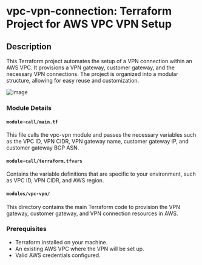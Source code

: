 # vpc-vpn-connection: Terraform Project for AWS VPC VPN Setup

## Description
This Terraform project automates the setup of a VPN connection within an AWS VPC. It provisions a VPN gateway, customer gateway, and the necessary VPN connections. The project is organized into a modular structure, allowing for easy reuse and customization.

![image](https://github.com/user-attachments/assets/6111c114-6877-4e5a-9471-c24f43615dd2)


### Module Details

#### `module-call/main.tf`
This file calls the vpc-vpn module and passes the necessary variables such as the VPC ID, VPN CIDR, VPN gateway name, customer gateway IP, and customer gateway BGP ASN.

#### `module-call/terraform.tfvars`
Contains the variable definitions that are specific to your environment, such as VPC ID, VPN CIDR, and AWS region.

#### `modules/vpc-vpn/`
This directory contains the main Terraform code to provision the VPN gateway, customer gateway, and VPN connection resources in AWS.

### Prerequisites
- Terraform installed on your machine.
- An existing AWS VPC where the VPN will be set up.
- Valid AWS credentials configured.
